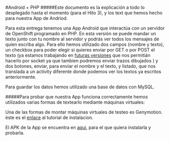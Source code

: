 #Android + PHP
#####Este documento es la explicación a todo lo desplegado hasta el momento (para el Hito 3), y los text que hemos hecho para nuestra App de Andriod.

Para esta entrega tenemos una App Android que interactúa con un servidor de OpenShift programado en PHP. En esta versión se puede mandar un texto junto con tu nombre al servidor y podrás ver todos los mensajes de quien escriba algo. Para ello hemos utilizado dos campos (nombre y texto), un checkbox para poder elegir si quieres enviar por GET o por POST el texto (ya estamos trabajando en [futuras versiones](https://github.com/IV-2014/VirtualBoard/tree/master/AppCode/VB-Socket) que nos permitián hacerlo por socket ya que tambien podremos enviar trazos dibujados ) y dos botones, enviar, para enviar el nombre y el texto, y listado, que nos translada a un activity diferente donde podemos ver los textos ya escritos anteriormente.

Para guardar los datos hemos utilizado una base de datos con MySQL.

#####Para probar que nuestra App funciona correctamente hemos utilizados varias formas de textearlo mediante máquinas virtuales:

Una de las formas de montar máquinas virtuales de testeo es Genymotion. éste es el [enlace](https://github.com/IV-2014/VirtualBoard/blob/master/VMtestAndroid.md) al tutorial de instalacion.

El APK de la App se encuentra en [aqui](https://github.com/IV-2014/VirtualBoard/tree/master/ServerConfiguration/Hito3/InstaladorVirtualBoardBeta.apk), para el que quiera instalarla y probarla.
